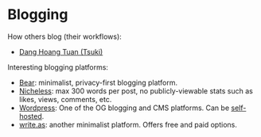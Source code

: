 # Blogging

How others blog (their workflows):
- [Dang Hoang Tuan (Tsuki)](https://tsk.bearblog.dev/the-tools-i-use-to-write-blogs/)

Interesting blogging platforms:
- [Bear](https://bearblog.dev/): minimalist, privacy-first blogging platform.
- [Nicheless](https://nicheless.blog/): max 300 words per post, no
  publicly-viewable stats such as likes, views, comments, etc.
- [Wordpress](https://wordpress.com/): One of the OG blogging and CMS platforms.
  Can be [self-hosted](https://wordpress.org).
- [write.as](https://write.as/): another minimalist platform. Offers free and
  paid options.
